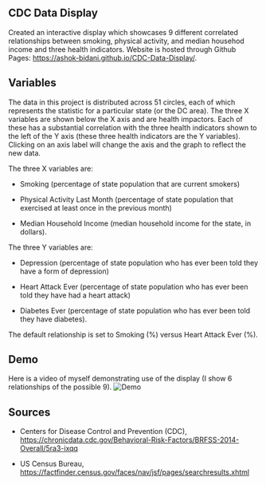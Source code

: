 ## CDC Data Display
Created an interactive display which showcases 9 different correlated relationships between smoking, physical activity, and median househod income and three health indicators. Website is hosted through Github Pages: https://ashok-bidani.github.io/CDC-Data-Display/.

## Variables
The data in this project is distributed across 51 circles, each of which represents the statistic for a particular state (or the DC area). The three X variables are shown below the X axis and are health impactors. Each of these has a substantial correlation with the three health indicators shown to the left of the Y axis (these three health indicators are the Y variables). Clicking on an axis label will change the axis and the graph to reflect the new data.

The three X variables are:

- Smoking (percentage of state population that are current smokers)

- Physical Activity Last Month (percentage of state population that exercised at least once in the previous month)

- Median Household Income (median household income for the state, in dollars).

The three Y variables are:

- Depression (percentage of state population who has ever been told they have a form of depression)

- Heart Attack Ever (percentage of state population who has ever been told they have had a heart attack)

- Diabetes Ever (percentage of state population who has ever been told they have diabetes).

The default relationship is set to Smoking (%) versus Heart Attack Ever (%).

## Demo
Here is a video of myself demonstrating use of the display (I show 6 relationships of the possible 9).
![Demo](https://user-images.githubusercontent.com/36421213/58377556-15682e00-7f49-11e9-9463-7d756520b77e.gif  "display usage demo")

## Sources

- Centers for Disease Control and Prevention (CDC), https://chronicdata.cdc.gov/Behavioral-Risk-Factors/BRFSS-2014-Overall/5ra3-ixqq

- US Census Bureau, https://factfinder.census.gov/faces/nav/jsf/pages/searchresults.xhtml